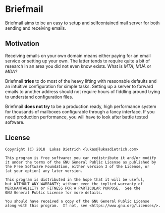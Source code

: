 # Briefmail

Briefmail aims to be an easy to setup and selfcontained mail server for both
sending and receiving emails.

## Motivation

Receiving emails on your own domain means either paying for an email service or
setting up your own. The latter tends to require quite a bit of research in an
area you did not even know exists. What is *MTA*, *MUA* or *MDA*?

Briefmail **tries** to do most of the heavy lifting with reasonable defaults
and an intuitive configuration for simple tasks. Setting up a server to forward
emails to another address should not require hours of fiddling around trying to
understand configuration files.

Briefmail **does not try** to be a production ready, high performance system
for thousands of mailboxes configurable through a fancy interface. If you need
production performance, you will have to look after battle tested software.

## License

```
Copyright (C) 2018  Lukas Dietrich <lukas@lukasdietrich.com>

This program is free software: you can redistribute it and/or modify
it under the terms of the GNU General Public License as published by
the Free Software Foundation, either version 3 of the License, or
(at your option) any later version.

This program is distributed in the hope that it will be useful,
but WITHOUT ANY WARRANTY; without even the implied warranty of
MERCHANTABILITY or FITNESS FOR A PARTICULAR PURPOSE.  See the
GNU General Public License for more details.

You should have received a copy of the GNU General Public License
along with this program.  If not, see <https://www.gnu.org/licenses/>.
```
